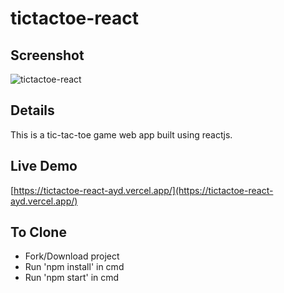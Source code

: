 # tictactoe-react
 
## Screenshot
![tictactoe-react](https://aydavid-thetechguy.github.io/assets/tictactoe-react.png)

## Details
This is a tic-tac-toe game web app built using reactjs.

## Live Demo
[https://tictactoe-react-ayd.vercel.app/](https://tictactoe-react-ayd.vercel.app/)

## To Clone
- Fork/Download project
- Run 'npm install' in cmd
- Run 'npm start' in cmd
